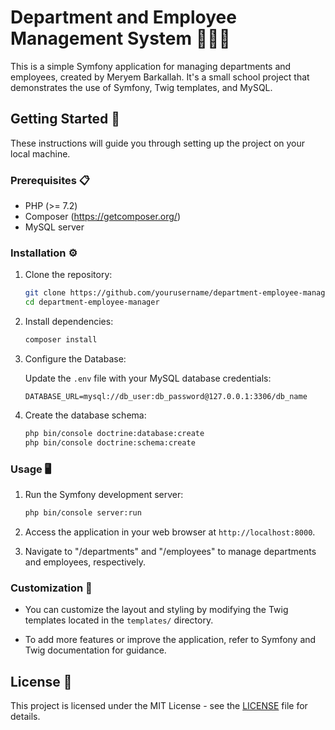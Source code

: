 # Department and Employee Management System 🏢👩‍💼

This is a simple Symfony application for managing departments and employees, created by Meryem Barkallah. It's a small school project that demonstrates the use of Symfony, Twig templates, and MySQL.

## Getting Started 🚀

These instructions will guide you through setting up the project on your local machine.

### Prerequisites 📋

- PHP (>= 7.2)
- Composer (https://getcomposer.org/)
- MySQL server

### Installation ⚙️

1. Clone the repository:

    ```bash
    git clone https://github.com/yourusername/department-employee-manager.git
    cd department-employee-manager
    ```

2. Install dependencies:

    ```bash
    composer install
    ```

3. Configure the Database:

    Update the `.env` file with your MySQL database credentials:

    ```dotenv
    DATABASE_URL=mysql://db_user:db_password@127.0.0.1:3306/db_name
    ```

4. Create the database schema:

    ```bash
    php bin/console doctrine:database:create
    php bin/console doctrine:schema:create
    ```

### Usage 🖥️

1. Run the Symfony development server:

    ```bash
    php bin/console server:run
    ```

2. Access the application in your web browser at `http://localhost:8000`.

3. Navigate to "/departments" and "/employees" to manage departments and employees, respectively.

### Customization 🎨

- You can customize the layout and styling by modifying the Twig templates located in the `templates/` directory.

- To add more features or improve the application, refer to Symfony and Twig documentation for guidance.

## License 📄

This project is licensed under the MIT License - see the [LICENSE](LICENSE) file for details.
